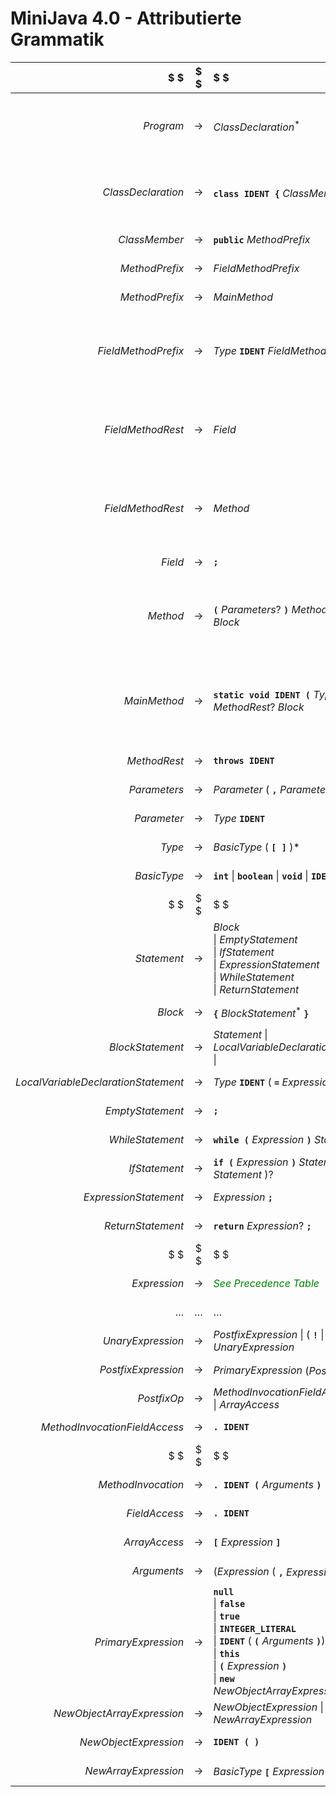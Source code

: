 # MiniJava 4.0 - Attributierte Grammatik

$ $                                 | $ $   | $  $                                                                                                                                              | $ $ | Semantische Regeln
---:                                | :---: | :---                                                                                                                                              | :-- | :--
$Program$                           | $\to$ | $ClassDeclaration^ \ast$                                                                                                                          | $ $ | $Programm$.classes = new List($ClassDeclaration$) //TODO nur das Nichtterminal wirkt irgwie falsch..
$ClassDeclaration$                  | $\to$ | **`class IDENT {`** $ClassMember^ \ast$ **`}`**                                                                                                   | $ $ | $ClassDeclaration$.name = IDENT.name <br/> $ClassDeclaration$.members = newList($ClassMember$.node)
$ClassMember$                       | $\to$ | **`public`** $MethodPrefix$                                                                                                                       | $ $ | $ClassMember$.node = $MethodPrefix$.node
$MethodPrefix$                      | $\to$ | $FieldMethodPrefix$                                                                                                                               | $ $ | $MethodPrefix$.node = $FieldMethodPrefix$.node
$MethodPrefix$                      | $\to$ | $MainMethod$                                                                                                                                      | $ $ | $MethodPrefix$.node = $MainMethod$.node
$FieldMethodPrefix$                 | $\to$ | $Type$ **`IDENT`** $FieldMethodRest$                                                                                                              | $ $ | $FieldMethodPrefix$.node = $FieldMethodRest$.node  <br/> $FieldMethodRest$.ident = IDENT.name  <br/> $FieldMethodRest$.type = $Type$.type
$FieldMethodRest$                   | $\to$ | $Field$                                                                                                                                           | $ $ | $FieldMethodRest$.node = $Field$.node <br/> $Field$.ident = $FieldMethodRest$.ident  <br/> $Field$.type = $FieldMethodRest$.type
$FieldMethodRest$                   | $\to$ | $Method$                                                                                                                                          | $ $ | $FieldMethodRest$.node = $Method$.node <br/> $Method$.ident = $FieldMethodRest$.ident  <br/> $Method$.type = $FieldMethodRest$.type
$Field$                             | $\to$ | **`;`**                                                                                                                                           | $ $ | $Field$.node = new Field($Field$.ident, $Field$.type)
$Method$                            | $\to$ | **`(`** $Parameters?$ **`)`** $MethodRest ?$ $Block$                                                                                              | $ $ | $Method$.node = new Method($Method$.ident, $Method$.type, new List($Parameter$.node), $MethodRest?$.exception, $Block$.node)
$MainMethod$                        | $\to$ | **`static void IDENT (`** $Type$ **`IDENT )`** $MethodRest ?$ $Block$                                                                             | $ $ | $MainMethod$.node = new MainMethod(IDENT1.name, new Void(), new List(new Parameter($Type$.type, IDENT2.name)), $MethodRest?$.exception, $Block$.node)
$MethodRest$                        | $\to$ | **`throws IDENT`**                                                                                                                                | $ $ |
$Parameters$                        | $\to$ | $Parameter$ $($ **`,`** $Parameter$ $)*$                                                                                                          | $ $ |
$Parameter$                         | $\to$ | $Type$ **`IDENT`**                                                                                                                                | $ $ |
$Type$                              | $\to$ | $BasicType$ $($ **`[ ]`** $)*$                                                                                                                    | $ $ |a
$BasicType$                         | $\to$ | **`int`** $\|$ **`boolean`** $\|$ **`void`** $\|$ **`IDENT`**                                                                                     | $ $ |
$ $                                 | $ $   | $ $                                                                                                                                               | $ $ |a
$Statement$                         | $\to$ | $Block$ <br/>$\|$ $EmptyStatement$ <br/>$\|$ $IfStatement$ <br/>$\|$ $ExpressionStatement$ <br/>$\|$ $WhileStatement$ <br/>$\|$ $ReturnStatement$ | $ $ |
$Block$                             | $\to$ | **`{`** $BlockStatement^ \ast$ **`}`**                                                                                                            | $ $ |aa
$BlockStatement$                    | $\to$ | $Statement$ $\|$ $LocalVariableDeclarationStatement$ $\|$                                                                                         | $ $ |
$LocalVariableDeclarationStatement$ | $\to$ | $Type$ **`IDENT`** $($ **`=`** $Expression )?$ **`;`**                                                                                            | $ $ |
$EmptyStatement$                    | $\to$ | **`;`**                                                                                                                                           | $ $ |
$WhileStatement$                    | $\to$ | **`while (`** $Expression$ **`)`** $Statement$                                                                                                    | $ $ |
$IfStatement$                       | $\to$ | **`if (`** $Expression$ **`)`** $Statement$ $($ **`else`** $Statement$ $)?$                                                                       | $ $ |
$ExpressionStatement$               | $\to$ | $Expression$ **`;`**                                                                                                                              | $ $ |
$ReturnStatement$                   | $\to$ | **`return`** $Expression ?$ **`;`**                                                                                                               | $ $ |a
$ $                                 | $ $   | $ $                                                                                                                                               | $ $ |
$Expression$                        | $\to$ | <span style="color:green">*See Precedence Table*</span>                                                                                           | $ $ |
$\dots$                             | $\dots$   | $\dots$                                                                                                                                       | $ $ |
$UnaryExpression$                   | $\to$ | $PostfixExpression$ $\|$ $($ **`!`** $\|$ **`-`** $)$  $UnaryExpression$                                                                          | $ $ |
$PostfixExpression$                 | $\to$ | $PrimaryExpression$ $(PostfixOp)^*$                                                                                                               | $ $ |
$PostfixOp$ | $\to$ | $MethodInvocationFieldAccess$ <br/>$\|$ $ArrayAccess$                                                                                                                     | $ $ |
$MethodInvocationFieldAccess$ | $\to$ | **`. IDENT`**                                                                                                                                           | $ $ |
$ $                                 | $ $   | $ $                                                                                                                                               | $ $ |
$MethodInvocation$                  | $\to$ | **`. IDENT (`** $Arguments$ **`)`**                                                                                                               | $ $ |
$FieldAccess$                       | $\to$ | **`. IDENT`**                                                                                                                                     | $ $ |
$ArrayAccess$                       | $\to$ | **`[`** $Expression$ **`]`**                                                                                                                      | $ $ |
$Arguments$                         | $\to$ | $( Expression$ $($ **`,`** $Expression)^ \ast)?$                                                                                                  | $ $ |
$PrimaryExpression$                 | $\to$ | **`null`** <br/>$\|$ **`false`** <br/>$\|$ **`true`** <br/>$\|$ **`INTEGER_LITERAL`** <br/>$\|$ **`IDENT`** $($ **`(`** $Arguments$ **`)`**$)?$ <br/>$\|$  **`this`** <br/>$\|$  **`(`** $Expression$ **`)`** <br/>$\|$ **`new`** $NewObjectArrayExpression$\ast$                                                                                                                                                                 | $ $ |
$NewObjectArrayExpression$          | $\to$ | $NewObjectExpression$ $\|$ $NewArrayExpression$                                                                                                   | $ $ |
$NewObjectExpression$               | $\to$ | **`IDENT ( )`**                                                                                                                                   | $ $ |
$NewArrayExpression$                | $\to$ | $BasicType$ **`[`** $Expression$ **`]`** $($ **`[ ]`** $)^ \ast$                                                                                  | $ $ |
